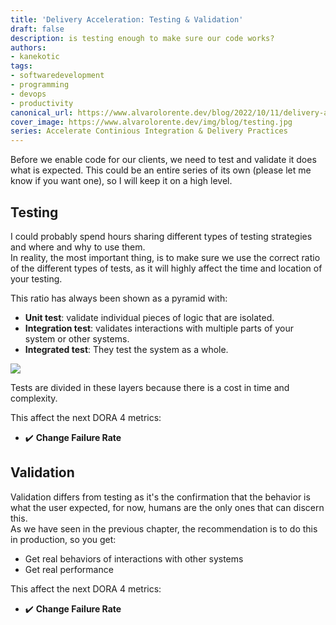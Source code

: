 ```yaml
---
title: 'Delivery Acceleration: Testing & Validation'
draft: false
description: is testing enough to make sure our code works?
authors:
- kanekotic
tags:
- softwaredevelopment
- programming
- devops
- productivity
canonical_url: https://www.alvarolorente.dev/blog/2022/10/11/delivery-acceleration-testing-validation
cover_image: https://www.alvarolorente.dev/img/blog/testing.jpg
series: Accelerate Continious Integration & Delivery Practices
---
```


Before we enable code for our clients, we need to test and validate it does what is expected. This could be an entire series of its own (please let me know if you want one), so I will keep it on a high level.

## Testing

I could probably spend hours sharing different types of testing strategies and where and why to use them.  
In reality, the most important thing, is to make sure we use the correct ratio of the different types of tests, as it will highly affect the time and location of your testing.

This ratio has always been shown as a pyramid with:

* **Unit test**: validate individual pieces of logic that are isolated.
* **Integration test**: validates interactions with multiple parts of your system or other systems.
* **Integrated test**: They test the system as a whole.

![](https://www.alvarolorente.dev/img/blog/pyramid.jpeg)

Tests are divided in these layers because there is a cost in time and complexity.

This affect the next DORA 4 metrics:

* ✔️ **Change Failure Rate**

## Validation

Validation differs from testing as it's the confirmation that the behavior is what the user expected, for now, humans are the only ones that can discern this.  
As we have seen in the previous chapter, the recommendation is to do this in production, so you get:

* Get real behaviors of interactions with other systems
* Get real performance

This affect the next DORA 4 metrics:

* ✔️ **Change Failure Rate**